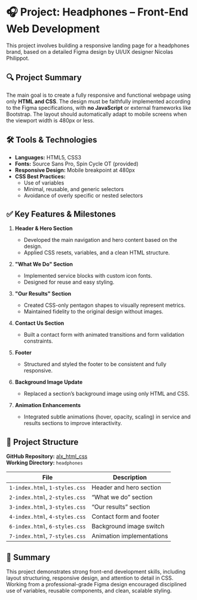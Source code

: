 # 🎧 Project: Headphones – Front-End Web Development

This project involves building a responsive landing page for a headphones brand, based on a detailed Figma design by UI/UX designer Nicolas Philippot.

## 🔍 Project Summary

The main goal is to create a fully responsive and functional webpage using only **HTML and CSS**. The design must be faithfully implemented according to the Figma specifications, with **no JavaScript** or external frameworks like Bootstrap. The layout should automatically adapt to mobile screens when the viewport width is 480px or less.

## 🛠️ Tools & Technologies

- **Languages:** HTML5, CSS3  
- **Fonts:** Source Sans Pro, Spin Cycle OT (provided)  
- **Responsive Design:** Mobile breakpoint at 480px  
- **CSS Best Practices:**  
  - Use of variables  
  - Minimal, reusable, and generic selectors  
  - Avoidance of overly specific or nested selectors  

## ✅ Key Features & Milestones

1. **Header & Hero Section**
   - Developed the main navigation and hero content based on the design.
   - Applied CSS resets, variables, and a clean HTML structure.

2. **"What We Do" Section**
   - Implemented service blocks with custom icon fonts.
   - Designed for reuse and easy styling.

3. **"Our Results" Section**
   - Created CSS-only pentagon shapes to visually represent metrics.
   - Maintained fidelity to the original design without images.

4. **Contact Us Section**
   - Built a contact form with animated transitions and form validation constraints.

5. **Footer**
   - Structured and styled the footer to be consistent and fully responsive.

6. **Background Image Update**
   - Replaced a section’s background image using only HTML and CSS.

7. **Animation Enhancements**
   - Integrated subtle animations (hover, opacity, scaling) in service and results sections to improve interactivity.

## 📁 Project Structure

**GitHub Repository:** [alx_html_css](https://github.com/Sarsah-Arthur/alx_html_css)  
**Working Directory:** `headphones`

| File | Description |
|------|-------------|
| `1-index.html`, `1-styles.css` | Header and hero section |
| `2-index.html`, `2-styles.css` | “What we do” section |
| `3-index.html`, `3-styles.css` | “Our results” section |
| `4-index.html`, `4-styles.css` | Contact form and footer |
| `6-index.html`, `6-styles.css` | Background image switch |
| `7-index.html`, `7-styles.css` | Animation implementations |

## 📌 Summary

This project demonstrates strong front-end development skills, including layout structuring, responsive design, and attention to detail in CSS. Working from a professional-grade Figma design encouraged disciplined use of variables, reusable components, and clean, scalable styling.